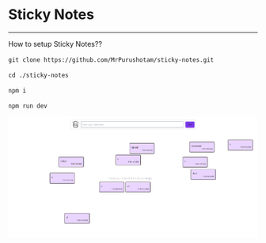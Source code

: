 # Sticky Notes
---
How to setup Sticky Notes??

`git clone https://github.com/MrPurushotam/sticky-notes.git`

`cd ./sticky-notes`

`npm i`

`npm run dev`

![Screenshot](./public/image.png)

